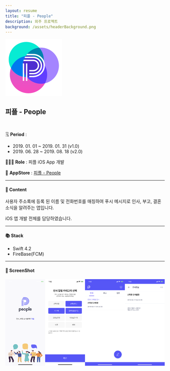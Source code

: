 ```yaml
---
layout: resume
title: "피플 - People"
description: 외주 프로젝트
background: /assets/headerBackground.png
---
```


<div class="page-header-icon undefined">
    <img class="icon" src="/assets/images/resume/people_icon.png">
</div>

## 피플 - People

<br>

🗓 **Period** : 

- 2019\. 01\. 01 ~ 2019\. 01\. 31 (v1.0)
- 2019\. 06\. 28 ~ 2019\. 08\. 18 (v2.0)

👨🏻‍💻 **Role** : 피플 iOS App 개발

🍎 **AppStore** : [피플 - People](https://apps.apple.com/app/id1449232209)

---

#### 📜 Content

사용자 주소록에 등록 된 이름 및 전화번호를 매칭하여 푸시 메시지로 인사, 부고, 결혼 소식을 알려주는 앱입니다.

iOS 앱 개발 전체를 담당하였습니다.

---

#### 📚 Stack

- Swift 4.2
- FireBase(FCM)

---

#### 📸 ScreenShot

<div style="width:100%; margin:0 auto;">
<a href="#"><img style="width:25%" src="https://raw.githubusercontent.com/swieeft/resume/master/images/people1.PNG" align="left"></a>
<a href="#"><img style="width:25%" src="https://raw.githubusercontent.com/swieeft/resume/master/images/people2.PNG" align="left"></a>
<a href="#"><img style="width:25%" src="https://raw.githubusercontent.com/swieeft/resume/master/images/people3.PNG" align="left"></a>
<a href="#"><img style="width:25%" src="https://raw.githubusercontent.com/swieeft/resume/master/images/people4.PNG" align="left"></a>
</div>